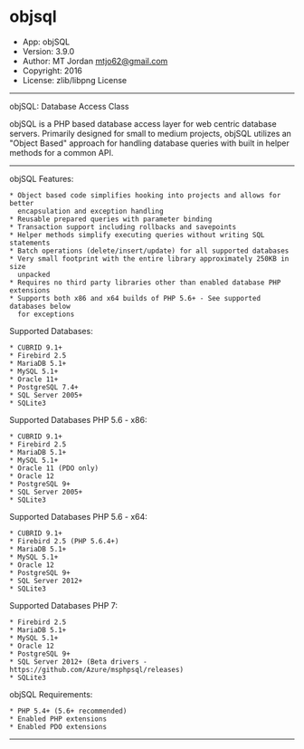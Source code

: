 # objsql
* App:       objSQL
* Version:   3.9.0
* Author:    MT Jordan <mtjo62@gmail.com>
* Copyright: 2016
* License:   zlib/libpng License

*********************************************************************************

objSQL: Database Access Class

objSQL is a PHP based database access layer for web centric database servers.
Primarily designed for small to medium projects, objSQL utilizes an "Object Based"
approach for handling database queries with built in helper methods for a common
API.

*********************************************************************************

objSQL Features:

    * Object based code simplifies hooking into projects and allows for better
      encapsulation and exception handling
    * Reusable prepared queries with parameter binding
    * Transaction support including rollbacks and savepoints
    * Helper methods simplify executing queries without writing SQL statements
    * Batch operations (delete/insert/update) for all supported databases
    * Very small footprint with the entire library approximately 250KB in size
      unpacked
    * Requires no third party libraries other than enabled database PHP extensions
    * Supports both x86 and x64 builds of PHP 5.6+ - See supported databases below
      for exceptions

Supported Databases:

    * CUBRID 9.1+
    * Firebird 2.5
    * MariaDB 5.1+
    * MySQL 5.1+
    * Oracle 11+
    * PostgreSQL 7.4+
    * SQL Server 2005+
    * SQLite3

Supported Databases PHP 5.6 - x86:

    * CUBRID 9.1+ 
    * Firebird 2.5
    * MariaDB 5.1+
    * MySQL 5.1+
    * Oracle 11 (PDO only)
    * Oracle 12
    * PostgreSQL 9+
    * SQL Server 2005+
    * SQLite3

Supported Databases PHP 5.6 - x64:

    * CUBRID 9.1+ 
    * Firebird 2.5 (PHP 5.6.4+)
    * MariaDB 5.1+
    * MySQL 5.1+
    * Oracle 12
    * PostgreSQL 9+
    * SQL Server 2012+
    * SQLite3
    
Supported Databases PHP 7:

    * Firebird 2.5 
    * MariaDB 5.1+
    * MySQL 5.1+
    * Oracle 12
    * PostgreSQL 9+
    * SQL Server 2012+ (Beta drivers - https://github.com/Azure/msphpsql/releases)
    * SQLite3    
    
objSQL Requirements:

    * PHP 5.4+ (5.6+ recommended)
    * Enabled PHP extensions
    * Enabled PDO extensions

*********************************************************************************
